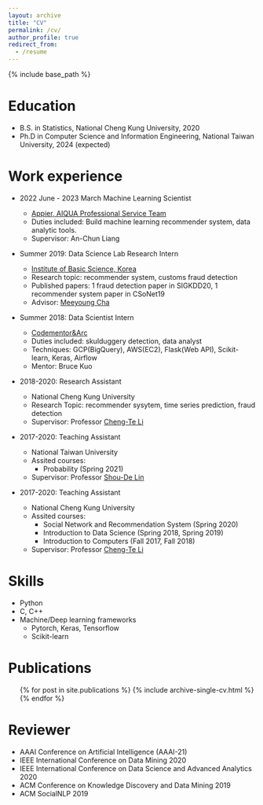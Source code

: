 ```yaml
---
layout: archive
title: "CV"
permalink: /cv/
author_profile: true
redirect_from:
  - /resume
---
```


{% include base_path %}

Education
======
* B.S. in Statistics, National Cheng Kung University, 2020
* Ph.D in Computer Science and Information Engineering, National Taiwan University, 2024 (expected)

Work experience
======
* 2022 June - 2023 March Machine Learning Scientist
  * [Appier, AIQUA Professional Service Team](https://www.appier.com/) 
  * Duties included: Build machine learning recommender system, data analytic tools.  
  * Supervisor: An-Chun Liang
* Summer 2019: Data Science Lab Research Intern
  * [Institute of Basic Science, Korea](https://www.ibs.re.kr/eng.do)
  * Research topic: recommender system, customs fraud detection
  * Published papers: 1 fraud detection paper in SIGKDD20, 1 recommender system paper in CSoNet19
  * Advisor: [Meeyoung Cha](https://cs.kaist.ac.kr/people/view?idx=418&kind=faculty&menu=160)

* Summer 2018: Data Scientist Intern
  * [Codementor&Arc](https://www.codementor.io/)
  * Duties included: skulduggery detection, data analyst
  * Techniques: GCP(BigQuery), AWS(EC2), Flask(Web API), Scikit-learn, Keras, Airflow
  * Mentor: Bruce Kuo

* 2018-2020: Research Assistant
  * National Cheng Kung University
  * Research Topic: recommender sysytem, time series prediction, fraud detection
  * Supervisor: Professor [Cheng-Te Li](https://sites.google.com/view/chengteli/)

* 2017-2020: Teaching Assistant
  * National Taiwan University
  * Assited courses: 
    * Probability (Spring 2021)
  * Supervisor: Professor [Shou-De Lin](https://www.csie.ntu.edu.tw/~sdlin/)

* 2017-2020: Teaching Assistant
  * National Cheng Kung University
  * Assited courses: 
    * Social Network and Recommendation System (Spring 2020)
    * Introduction to Data Science (Spring 2018, Spring 2019)
    * Introduction to Computers (Fall 2017, Fall 2018)
  * Supervisor: Professor [Cheng-Te Li](https://sites.google.com/view/chengteli/)
  
Skills
======
* Python
* C, C++
* Machine/Deep learning frameworks
  * Pytorch, Keras, Tensorflow
  * Scikit-learn

Publications
======
  <ul>{% for post in site.publications %}
    {% include archive-single-cv.html %}
  {% endfor %}</ul>
  
Reviewer
======
* AAAI Conference on Artificial Intelligence (AAAI-21)
* IEEE International Conference on Data Mining 2020
* IEEE International Conference on Data Science and Advanced Analytics 2020
* ACM Conference on Knowledge Discovery and Data Mining 2019
* ACM SocialNLP 2019
